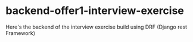 # backend-offer1-interview-exercise
Here's the backend of the interview exercise build using DRF (Django rest Framework)

